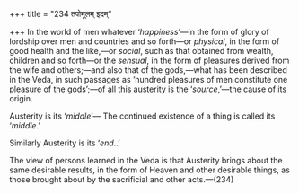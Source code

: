 +++
title = "234 तपोमूलम् इदम्"

+++
In the world of men whatever ‘*happiness*’—in the form of glory of
lordship over men and countries and so forth—or *physical*, in the form
of good health and the like,—or *social*, such as that obtained from
wealth, children and so forth—or the *sensual*, in the form of pleasures
derived from the wife and others;—and also that of the gods,—what has
been described in the Veda, in such passages as ‘hundred pleasures of
men constitute one pleasure of the gods’;—of all this austerity is the
‘*source*,’—the cause of its origin.

Austerity is its ‘*middle*’— The continued existence of a thing is
called its ‘*middle*.’

Similarly Austerity is its ‘*end*..’

The view of persons learned in the Veda is that Austerity brings about
the same desirable results, in the form of Heaven and other desirable
things, as those brought about by the sacrificial and other acts.—(234)


